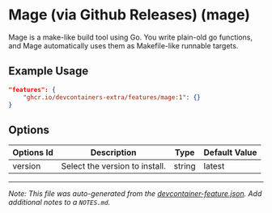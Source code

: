 
# Mage (via Github Releases) (mage)

Mage is a make-like build tool using Go. You write plain-old go functions, and Mage automatically uses them as Makefile-like runnable targets.

## Example Usage

```json
"features": {
    "ghcr.io/devcontainers-extra/features/mage:1": {}
}
```

## Options

| Options Id | Description | Type | Default Value |
|-----|-----|-----|-----|
| version | Select the version to install. | string | latest |



---

_Note: This file was auto-generated from the [devcontainer-feature.json](devcontainer-feature.json).  Add additional notes to a `NOTES.md`._
